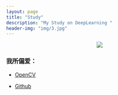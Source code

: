 ```yaml
---
layout: page
title: "Study"
description: "My Study on DeepLearning "
header-img: "img/3.jpg"
---
```



<center>
    <p><img src="https://raw.githubusercontent.com/reasonW/reasonW.github.io/master/img/favicon.ico" align="center"></p>
</center>


### 我所偏爱：


- [OpenCV](http://opencv.org/)

- [Github](https://github.com/)



